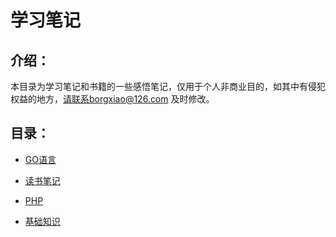 # 学习笔记
## 介绍：

本目录为学习笔记和书籍的一些感悟笔记，仅用于个人非商业目的，如其中有侵犯权益的地方，请联系borgxiao@126.com 及时修改。

## 目录：

- [GO语言](./Golang)


- [读书笔记](./读书笔记)
- [PHP](./PHP/)
- [基础知识](./基础)

